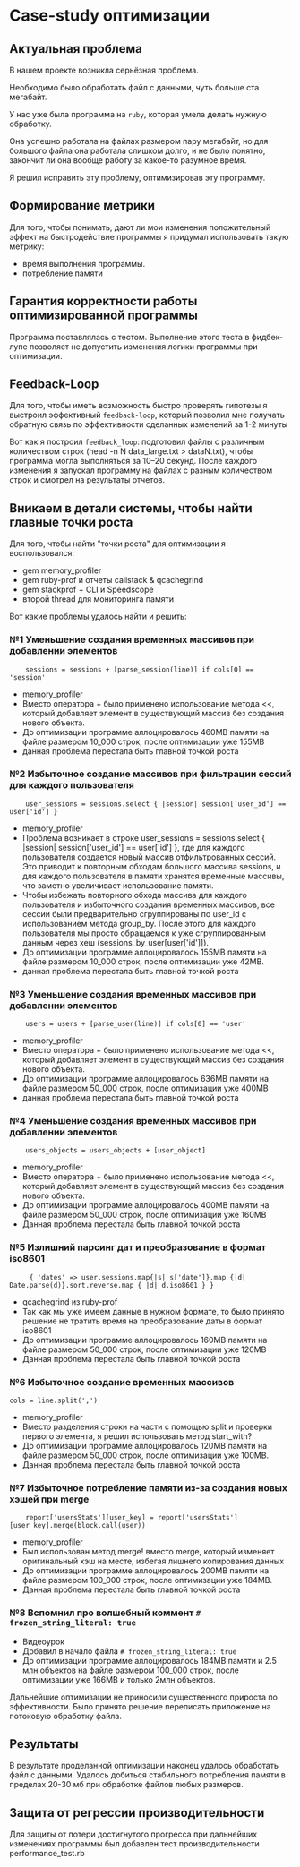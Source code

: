 # Case-study оптимизации

## Актуальная проблема
В нашем проекте возникла серьёзная проблема.

Необходимо было обработать файл с данными, чуть больше ста мегабайт.

У нас уже была программа на `ruby`, которая умела делать нужную обработку.

Она успешно работала на файлах размером пару мегабайт, но для большого файла она работала слишком долго, и не было понятно, закончит ли она вообще работу за какое-то разумное время.

Я решил исправить эту проблему, оптимизировав эту программу.

## Формирование метрики
Для того, чтобы понимать, дают ли мои изменения положительный эффект на быстродействие программы я придумал использовать такую метрику:
* время выполнения программы.
* потребление памяти

## Гарантия корректности работы оптимизированной программы
Программа поставлялась с тестом. Выполнение этого теста в фидбек-лупе позволяет не допустить изменения логики программы при оптимизации.

## Feedback-Loop
Для того, чтобы иметь возможность быстро проверять гипотезы я выстроил эффективный `feedback-loop`, который позволил мне получать обратную связь по эффективности сделанных изменений за 1-2 минуты

Вот как я построил `feedback_loop`: подготовил файлы с различным количеством строк (head -n N data_large.txt > dataN.txt), чтобы программа могла выполняться за 10–20 секунд.
После каждого изменения я запускал программу на файлах с разным количеством строк и смотрел на результаты отчетов.

## Вникаем в детали системы, чтобы найти главные точки роста
Для того, чтобы найти "точки роста" для оптимизации я воспользовался:
- gem memory_profiler
- gem ruby-prof и отчеты callstack & qcachegrind
- gem stackprof + CLI и Speedscope
- второй thread для мониторинга памяти

Вот какие проблемы удалось найти и решить:

### №1 Уменьшение создания временных массивов при добавлении элементов 
```
    sessions = sessions + [parse_session(line)] if cols[0] == 'session'
```
- memory_profiler
- Вместо оператора + было применено использование метода <<, который добавляет элемент в существующий массив без создания нового объекта.
- До оптимизации программе аллоцировалось 460MB памяти на файле размером 10_000 строк, после оптимизации уже 155MB
- данная проблема перестала быть главной точкой роста

### №2 Избыточное создание массивов при фильтрации сессий для каждого пользователя
```
    user_sessions = sessions.select { |session| session['user_id'] == user['id'] }
```
- memory_profiler
- Проблема возникает в строке user_sessions = sessions.select { |session| session['user_id'] == user['id'] }, где для каждого пользователя создается новый массив отфильтрованных сессий. Это приводит к повторным обходам большого массива sessions, и для каждого пользователя в памяти хранятся временные массивы, что заметно увеличивает использование памяти.
- Чтобы избежать повторного обхода массива для каждого пользователя и избыточного создания временных массивов, все сессии были предварительно сгруппированы по user_id с использованием метода group_by. После этого для каждого пользователя мы просто обращаемся к уже сгруппированным данным через хеш (sessions_by_user[user['id']]).
- До оптимизации программе аллоцировалось 155MB памяти на файле размером 10_000 строк, после оптимизации уже 42MB.
- данная проблема перестала быть главной точкой роста

### №3  Уменьшение создания временных массивов при добавлении элементов
```
    users = users + [parse_user(line)] if cols[0] == 'user'
```
- memory_profiler
- Вместо оператора + было применено использование метода <<, который добавляет элемент в существующий массив без создания нового объекта.
- До оптимизации программе аллоцировалось 636MB памяти на файле размером 50_000 строк, после оптимизации уже 400MB
- данная проблема перестала быть главной точкой роста

### №4 Уменьшение создания временных массивов при добавлении элементов
```
    users_objects = users_objects + [user_object]
```
- memory_profiler
- Вместо оператора + было применено использование метода <<, который добавляет элемент в существующий массив без создания нового объекта.
- До оптимизации программе аллоцировалось 400MB памяти на файле размером 50_000 строк, после оптимизации уже 160MB
- Данная проблема перестала быть главной точкой роста

### №5 Излишний парсинг дат и преобразование в формат iso8601
```
     { 'dates' => user.sessions.map{|s| s['date']}.map {|d| Date.parse(d)}.sort.reverse.map { |d| d.iso8601 } }
```
- qcachegrind из ruby-prof
- Так как мы уже имеем данные в нужном формате, то было принято решение не тратить время на преобразование даты в формат iso8601
- До оптимизации программе аллоцировалось 160MB памяти на файле размером 50_000 строк, после оптимизации уже 120MB
- Данная проблема перестала быть главной точкой роста

### №6 Избыточное создание временных массивов
```
cols = line.split(',')
```
- memory_profiler
- Вместо разделения строки на части с помощью split и проверки первого элемента, я решил использовать метод start_with?
- До оптимизации программе аллоцировалось 120MB памяти на файле размером 50_000 строк, после оптимизации уже 100MB.
- Данная проблема перестала быть главной точкой роста

### №7 Избыточное потребление памяти из-за создания новых хэшей при merge
```
    report['usersStats'][user_key] = report['usersStats'][user_key].merge(block.call(user))
```
- memory_profiler
- Был использован метод merge! вместо merge, который изменяет оригинальный хэш на месте, избегая лишнего копирования данных
- До оптимизации программе аллоцировалось 200MB памяти на файле размером 100_000 строк, после оптимизации уже 184MB.
- Данная проблема перестала быть главной точкой роста

### №8 Вспомнил про волшебный коммент `# frozen_string_literal: true`
- Видеоурок
- Добавил в начало файла `# frozen_string_literal: true`
- До оптимизации программе аллоцировалось 184MB памяти и 2.5 млн объектов на файле размером 100_000 строк, после оптимизации уже 166MB и только 2млн объектов.

Дальнейшие оптимизации не приносили существенного прироста по эффективности. Было принято решение переписать приложение на потоковую обработку файла.

## Результаты
В результате проделанной оптимизации наконец удалось обработать файл с данными.
Удалось добиться стабильного потребления памяти в пределах 20-30 мб при обработке файлов любых размеров.

## Защита от регрессии производительности
Для защиты от потери достигнутого прогресса при дальнейших изменениях программы был добавлен тест производительности performance_test.rb
